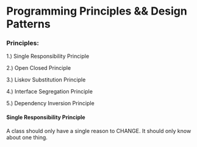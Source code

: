 # Programming Principles && Design Patterns 


### Principles:
1.)  Single Responsibility Principle 

2.)  Open Closed Principle 

3.)  Liskov Substitution Principle 

4.)  Interface Segregation Principle 

5.)  Dependency Inversion Principle 

 
#### Single Responsibility Principle
A class should only have a single reason to CHANGE.  It should only know about one thing. 
